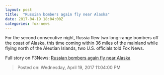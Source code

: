 ```yaml
---
layout: post
title:  "Russian bombers again fly near Alaska"
date: 2017-04-19 18:04:00Z
categories: fox-news
---
```


For the second consecutive night, Russia flew two long-range bombers off the coast of Alaska, this time coming within 36 miles of the mainland while flying north of the Aleutian Islands, two U.S. officials told Fox News.


Full story on F3News: [Russian bombers again fly near Alaska](http://www.f3nws.com/n/DRYnQJ)

> Posted on: Wednesday, April 19, 2017 11:04:00 PM
